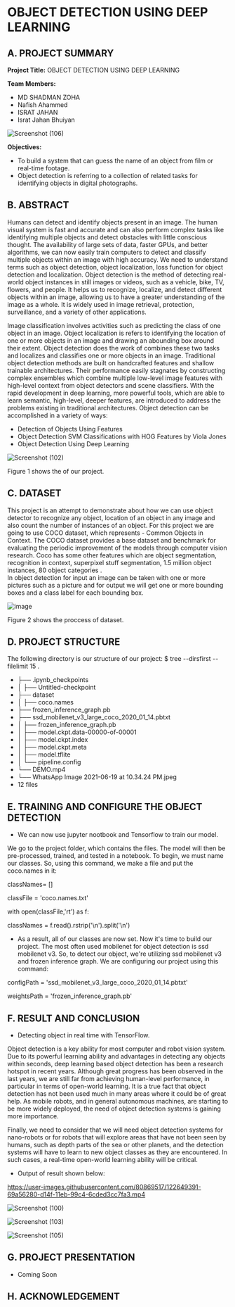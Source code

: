 # OBJECT DETECTION USING DEEP LEARNING 

## A. PROJECT SUMMARY

**Project Title:** OBJECT DETECTION USING DEEP LEARNING

**Team Members:** 
- MD SHADMAN ZOHA
- Nafish Ahammed
- ISRAT JAHAN
- Israt Jahan Bhuiyan


![Screenshot (106)](https://user-images.githubusercontent.com/80869517/122652478-ef7dd980-d160-11eb-81fe-430498dd7b10.png)




 **Objectives:**
- To build a system that can guess the name of an object from film or real-time footage. 
- Object detection is referring to a collection of related tasks for identifying objects in digital photographs.




##  B. ABSTRACT 

Humans can detect and identify objects present in an image. The human visual system is fast and accurate and can also perform complex tasks like identifying multiple objects and detect obstacles with little conscious thought. The availability of large sets of data, faster GPUs, and better algorithms, we can now easily train computers to detect and classify multiple objects within an image with high accuracy. We need to understand terms such as object detection, object localization, loss function for object detection and localization. Object detection is the method of detecting real-world object instances in still images or videos, such as a vehicle, bike, TV, flowers, and people. It helps us to recognize, localize, and detect different objects within an image, allowing us to have a greater understanding of the image as a whole. It is widely used in image retrieval, protection, surveillance, and a variety of other applications. 



Image classification involves activities such as predicting the class of one object in an image. Object localization is refers to identifying the location of one or more objects in an image and drawing an abounding box around their extent. Object detection does the work of combines these two tasks and localizes and classifies one or more objects in an image. Traditional object detection methods are built on handcrafted features and shallow trainable architectures. Their performance easily stagnates by constructing complex ensembles which combine multiple low-level image features with high-level context from object detectors and scene classifiers. With the rapid development in deep learning, more powerful tools, which are able to learn semantic, high-level, deeper features, are introduced to address the problems existing in traditional architectures.
Object detection can be accomplished in a variety of ways:

- Detection of Objects Using Features
- Object Detection SVM Classifications with HOG Features by Viola Jones
- Object Detection Using Deep Learning


![Screenshot (102)](https://user-images.githubusercontent.com/80869517/122650576-92c8f180-d155-11eb-9c29-6117ca4065f5.png)



Figure 1 shows the of our project.



## C.  DATASET

This project is an attempt to demonstrate about how we can use object detector to recognize any object, location of an object in any image and also count the number of instances of an object.
For this project we are going to use COCO dataset, which represents - Common Objects in Context. The COCO dataset provides a base dataset and benchmark for evaluating the periodic improvement of the models through computer vision research. Coco has some other features which are object segmentation, recognition in context, superpixel stuff segmentation, 1.5 million object instances, 80 object categories .  
In object detection for input an image can be taken with one or more pictures such as a picture and for output we will get one or more bounding boxes and a class label for each bounding box.


![image](https://user-images.githubusercontent.com/80869517/122103283-44a3ad80-ce38-11eb-8e03-edd7ca140390.png)


Figure 2 shows the proccess of dataset.




## D.   PROJECT STRUCTURE


The following directory is our structure of our project:
$ tree --dirsfirst --filelimit 15 .

- ├── .ipynb_checkpoints
- │ ├── Untitled-checkpoint
- ├── dataset
- │ ├── coco.names
- ├── frozen_inference_graph.pb
- ├── ssd_mobilenet_v3_large_coco_2020_01_14.pbtxt
- │ ├── frozen_inference_graph.pb
- │ ├── model.ckpt.data-00000-of-00001
- │ ├── model.ckpt.index
- │ ├── model.ckpt.meta
- │ ├── model.tflite
- │ └── pipeline.config
- └── DEMO.mp4
- └── WhatsApp Image 2021-06-19 at 10.34.24 PM.jpeg
- 12 files





## E.   TRAINING AND CONFIGURE THE OBJECT DETECTION

- We can now use jupyter nootbook and Tensorflow to train our model.

We go to the project folder, which contains the files. The model will then be pre-processed, trained, and tested in a notebook. To begin, we must name our classes. So, using this command, we make a file and put the coco.names in it:

classNames= []

classFile = 'coco.names.txt'

with open(classFile,'rt') as f:

classNames = f.read().rstrip('\n').split('\n')

    
- As a result, all of our classes are now set. Now it's time to build our project. The most often used mobilenet for object detection is ssd mobilenet v3. So, to detect our object, we're utilizing ssd mobilenet v3 and frozen inference graph. We are configuring our project using this command:


configPath = 'ssd_mobilenet_v3_large_coco_2020_01_14.pbtxt'

weightsPath = 'frozen_inference_graph.pb'


## F.  RESULT AND CONCLUSION

- Detecting object in real time with TensorFlow.

Object detection is a key ability for most computer and robot vision system.
Due to its powerful learning ability and advantages in detecting any objects within seconds, deep learning based object detection has been a research hotspot in recent years. Although great progress has been observed in the last years, we are still far from achieving human-level performance, in particular in terms of open-world learning. It is a true fact that object detection has not been used much in many areas where it could be of great help. As mobile robots, and in general autonomous machines, are starting to be more widely deployed, the need of object detection systems is gaining more importance. 

Finally, we need to consider that we will need object detection systems for nano-robots or for robots that will explore areas that have not been seen by humans, such as depth parts of the sea or other planets, and the detection systems will have to learn to new object classes as they are encountered. In such cases, a real-time open-world learning ability will be critical.

- Output of result shown below:

https://user-images.githubusercontent.com/80869517/122649391-69a56280-d14f-11eb-99c4-6cded3cc7fa3.mp4



![Screenshot (100)](https://user-images.githubusercontent.com/80869517/122651863-6913c880-d15d-11eb-9688-d4b8c5f07877.png)




![Screenshot (103)](https://user-images.githubusercontent.com/80869517/122651905-92345900-d15d-11eb-880d-ffb135cd7c50.png)




![Screenshot (105)](https://user-images.githubusercontent.com/80869517/122651919-a24c3880-d15d-11eb-9676-73719720b61f.png)


## G.   PROJECT PRESENTATION 

- Coming Soon



## H. ACKNOWLEDGEMENT


